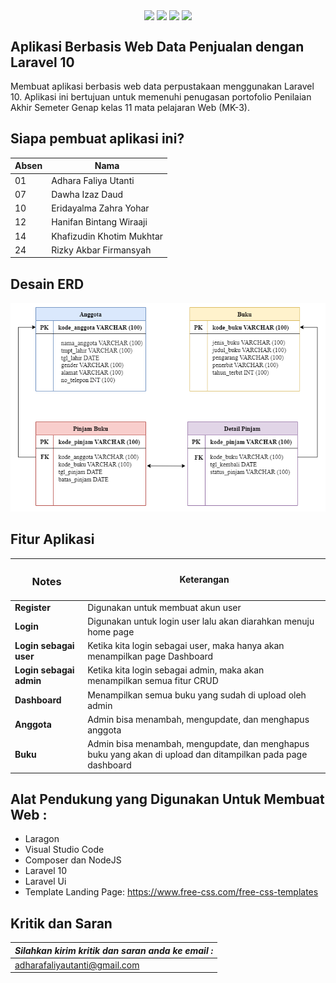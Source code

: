 <p align="center">
<img align="center" src="http://ForTheBadge.com/images/badges/built-with-love.svg"> <img align="center" src="http://ForTheBadge.com/images/badges/uses-html.svg"> <img align="center" src="http://ForTheBadge.com/images/badges/makes-people-smile.svg"> <img align="center" src="http://ForTheBadge.com/images/badges/built-by-developers.svg">
</p>

## Aplikasi Berbasis Web Data Penjualan dengan Laravel 10

Membuat aplikasi berbasis web data perpustakaan menggunakan Laravel 10. Aplikasi ini bertujuan untuk memenuhi penugasan portofolio Penilaian Akhir Semeter Genap kelas 11 mata pelajaran Web (MK-3).

## Siapa pembuat aplikasi ini?

| Absen  |  Nama                       |
|--------|-----------------------------|
| 01     | Adhara Faliya Utanti        |
| 07     | Dawha Izaz Daud             |
| 10     | Eridayalma Zahra Yohar      |
| 12     | Hanifan Bintang Wiraaji     |
| 14     | Khafizudin Khotim Mukhtar   |
| 24     | Rizky Akbar Firmansyah      |

## Desain ERD

<img src="public/asset/img/Design ERD.png" alt="Desain ERD">


## Fitur Aplikasi

|<h3>Notes  </h3>       |       Keterangan                                                                  |
|-----------------------|-----------------------------------------------------------------------------------|
|<b>Register            | </b>Digunakan untuk membuat akun user                                             |
|<b>Login               | </b>Digunakan untuk login user lalu akan diarahkan menuju home page               |
|<b>Login sebagai user  | </b>Ketika kita login sebagai user, maka hanya akan menampilkan page Dashboard    |
|<b>Login sebagai admin | </b>Ketika kita login sebagai admin, maka akan menampilkan semua fitur CRUD       |
|<b>Dashboard           | </b>Menampilkan semua buku yang sudah di upload oleh admin                        |
|<b>Anggota             | </b> Admin bisa menambah, mengupdate, dan menghapus anggota                       |
|<b>Buku                | </b> Admin bisa menambah, mengupdate, dan menghapus buku yang akan di upload dan ditampilkan pada page dashboard|


## Alat Pendukung yang Digunakan Untuk Membuat Web :

-   Laragon
-   Visual Studio Code
-   Composer dan NodeJS
-   Laravel 10
-   Laravel Ui
-   Template Landing Page: https://www.free-css.com/free-css-templates

## Kritik dan Saran

| *_Silahkan kirim kritik dan saran anda ke email :_*  |
|------------------------------------------------------|
| adharafaliyautanti@gmail.com                              |

